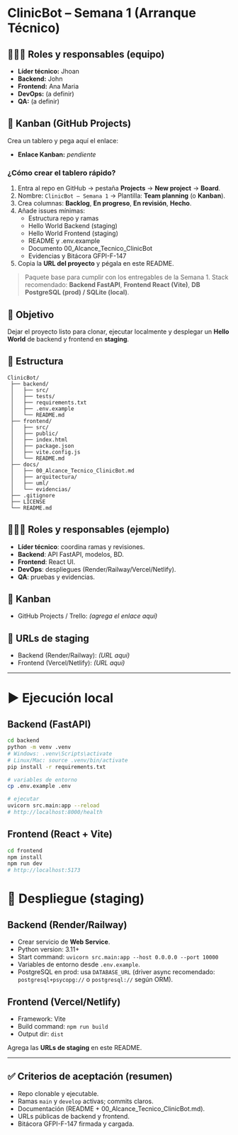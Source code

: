 # ClinicBot – Semana 1 (Arranque Técnico)

## 🧑‍🤝‍🧑 Roles y responsables (equipo)
- **Líder técnico:** Jhoan
- **Backend:** John
- **Frontend:** Ana Maria
- **DevOps:** (a definir)
- **QA:** (a definir)

## 🧩 Kanban (GitHub Projects)
Crea un tablero y pega aquí el enlace:
- **Enlace Kanban:** _pendiente_

### ¿Cómo crear el tablero rápido?
1. Entra al repo en GitHub → pestaña **Projects** → **New project** → **Board**.
2. Nombre: `ClinicBot – Semana 1` → Plantilla: **Team planning** (o **Kanban**).
3. Crea columnas: **Backlog**, **En progreso**, **En revisión**, **Hecho**.
4. Añade issues mínimas:
   - Estructura repo y ramas
   - Hello World Backend (staging)
   - Hello World Frontend (staging)
   - README y .env.example
   - Documento 00_Alcance_Tecnico_ClinicBot
   - Evidencias y Bitácora GFPI-F-147
5. Copia la **URL del proyecto** y pégala en este README.


> Paquete base para cumplir con los entregables de la Semana 1.
> Stack recomendado: **Backend FastAPI**, **Frontend React (Vite)**, **DB PostgreSQL (prod) / SQLite (local)**.

## 📌 Objetivo
Dejar el proyecto listo para clonar, ejecutar localmente y desplegar un **Hello World** de backend y frontend en **staging**.

## 🧱 Estructura
```
ClinicBot/
 ├── backend/
 │   ├── src/
 │   ├── tests/
 │   ├── requirements.txt
 │   ├── .env.example
 │   └── README.md
 ├── frontend/
 │   ├── src/
 │   ├── public/
 │   ├── index.html
 │   ├── package.json
 │   ├── vite.config.js
 │   └── README.md
 ├── docs/
 │   ├── 00_Alcance_Tecnico_ClinicBot.md
 │   ├── arquitectura/
 │   ├── uml/
 │   └── evidencias/
 ├── .gitignore
 ├── LICENSE
 └── README.md
```

## 🧑‍🤝‍🧑 Roles y responsables (ejemplo)
- **Líder técnico**: coordina ramas y revisiones.
- **Backend**: API FastAPI, modelos, BD.
- **Frontend**: React UI.
- **DevOps**: despliegues (Render/Railway/Vercel/Netlify).
- **QA**: pruebas y evidencias.

## 🧩 Kanban
- GitHub Projects / Trello: _(agrega el enlace aquí)_

## 🔗 URLs de staging
- Backend (Render/Railway): _(URL aquí)_
- Frontend (Vercel/Netlify): _(URL aquí)_

---

# ▶️ Ejecución local

## Backend (FastAPI)
```bash
cd backend
python -m venv .venv
# Windows: .venv\Scripts\activate
# Linux/Mac: source .venv/bin/activate
pip install -r requirements.txt

# variables de entorno
cp .env.example .env

# ejecutar
uvicorn src.main:app --reload
# http://localhost:8000/health
```

## Frontend (React + Vite)
```bash
cd frontend
npm install
npm run dev
# http://localhost:5173
```

# 🚀 Despliegue (staging)

## Backend (Render/Railway)
- Crear servicio de **Web Service**.
- Python version: 3.11+
- Start command: `uvicorn src.main:app --host 0.0.0.0 --port 10000`
- Variables de entorno desde `.env.example`.
- PostgreSQL en prod: usa `DATABASE_URL` (driver async recomendado: `postgresql+psycopg://` o `postgresql://` según ORM).

## Frontend (Vercel/Netlify)
- Framework: Vite
- Build command: `npm run build`
- Output dir: `dist`

Agrega las **URLs de staging** en este README.

---

## ✅ Criterios de aceptación (resumen)
- Repo clonable y ejecutable.
- Ramas `main` y `develop` activas; commits claros.
- Documentación (README + 00_Alcance_Tecnico_ClinicBot.md).
- URLs públicas de backend y frontend.
- Bitácora GFPI-F-147 firmada y cargada.
```